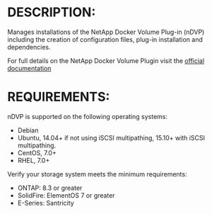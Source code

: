 # DESCRIPTION:

Manages installations of the NetApp Docker Volume Plug-in (nDVP) including the creation of configuration files, plug-in installation and dependencies.

For full details on the NetApp Docker Volume Plugin visit the [official documentation](http://netappdvp.readthedocs.io/en/latest/index.html)

# REQUIREMENTS:

nDVP is supported on the following operating systems:

- Debian
- Ubuntu, 14.04+ if not using iSCSI multipathing, 15.10+ with iSCSI multipathing.
- CentOS, 7.0+
- RHEL, 7.0+

Verify your storage system meets the minimum requirements:
- ONTAP: 8.3 or greater
- SolidFire: ElementOS 7 or greater
- E-Series: Santricity
